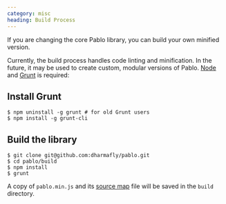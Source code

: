 ```yaml
--- 
category: misc
heading: Build Process
---
```


If you are changing the core Pablo library, you can build your own minified version.

Currently, the build process handles code linting and minification. In the future, it may be used to create custom, modular versions of Pablo. [Node](http://nodejs.org/) and [Grunt](http://gruntjs.com) is required:

## Install Grunt

    $ npm uninstall -g grunt # for old Grunt users
    $ npm install -g grunt-cli

## Build the library

    $ git clone git@github.com:dharmafly/pablo.git
    $ cd pablo/build
    $ npm install
    $ grunt

A copy of `pablo.min.js` and its [source map][sourcemap] file will be saved in the `build` directory.

[sourcemap]: http://www.html5rocks.com/en/tutorials/developertools/sourcemaps/
